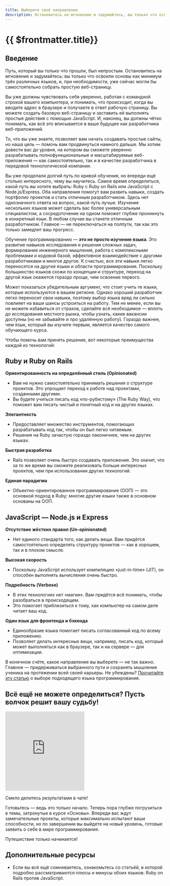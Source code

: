 ```yaml
---
title: Выберите своё направление
description: Остановитесь на мгновение и задумайтесь, вы только что освоили основы как минимум трёх различных языков, и, при необходимости, уже сейчас могли бы самостоятельно собрать простую веб-страницу
---
```


# {{ $frontmatter.title}}

## Введение

Путь, который вы только что прошли, был непростым. Остановитесь на мгновение и задумайтесь: вы только что освоили основы как минимум трёх различных языков, и, при необходимости, уже сейчас могли бы самостоятельно собрать простую веб-страницу.

Вы уже должны чувствовать себя уверенно, работая с командной строкой вашего компьютера, и понимать, что происходит, когда вы вводите адрес в браузере и получаете в ответ рабочую страницу. Вы можете создать базовую веб-страницу и заставить её выполнять простые действия с помощью JavaScript. И, наконец, вы должны чётко понимать, как всё это вписывается в ваше будущее как разработчика веб-приложений.

То, что вы уже знаете, позволяет вам начать создавать простые сайты, но наша цель — помочь вам продвинуться намного дальше. Мы хотим довести вас до уровня, на котором вы сможете уверенно разрабатывать полнофункциональные и масштабируемые веб-приложения — как самостоятельно, так и в качестве разработчика в передовой технологической компании.

Вы уже проделали долгий путь по кривой обучения, но впереди ещё столько интересного, чему вы научитесь. Самое время определиться, какой путь вы хотите выбрать: Ruby с Ruby on Rails или JavaScript с Node.js/Express. Оба направления помогут вам развить навыки, создать портфолио проектов и стать отличным разработчиком. Здесь нет однозначного ответа на вопрос, какой путь лучше. Изучение нескольких языков может сделать вас более универсальным специалистом, а сосредоточение на одном поможет глубже проникнуть в конкретный язык. В любом случае вы станете отличным разработчиком. Главное — не переключаться на полпути, так как это только замедлит ваш прогресс.

Обучение программированию — **это не просто изучение языка**. Это развитие навыков исследования и решения сложных задач, формирование инженерного мышления, работа с комплексными проблемами и кодовой базой, эффективное взаимодействие с другими разработчиками и многое другое. К счастью, все эти навыки легко переносятся на другие языки и области программирования. Поскольку большинство языков схожи по концепции и структуре, переход на другой язык окажется гораздо проще, чем освоение первого.

Может показаться убедительным аргумент, что стоит учить те языки, которые используются в вашем регионе. Однако хороший разработчик легко переносит свои навыки, поэтому выбор языка вряд ли сильно повлияет на ваши шансы устроиться на работу. Тем не менее, если вы не можете избавиться от страхов, сделайте всё необходимое — вплоть до исследования местного рынка, чтобы узнать, какие вакансии доступны (но не забывайте и про удалённую работу). Гораздо важнее, чем язык, который вы изучите первым, является качество самого обучающего курса.

Чтобы помочь вам принять решение, вот некоторые преимущества каждой из технологий:

## Ruby и Ruby on Rails

**Ориентированность на определённый стиль (Opinionated)**

   - Вам не нужно самостоятельно принимать решения о структуре проектов. Это упрощает переход к работе над проектами, созданными другими.
   - Вы будете учиться писать код «по-рубистому» (The Ruby Way), что поможет вам писать чистый и понятный код и на других языках.

**Элегантность**

   - Предоставляет множество инструментов, помогающих разрабатывать код так, чтобы он был легко читаемым.
   - Решения на Ruby зачастую гораздо лаконичнее, чем на других языках.

**Быстрая разработка**

   - Rails позволяет очень быстро создавать приложения. Это значит, что за то же время вы сможете реализовать больше интересных проектов, чем при использовании других технологий.

**Единая парадигма**

   - Объектно-ориентированное программирование (ООП) — это основной подход в Ruby; многие другие языки также в основном основаны на ООП.

## JavaScript — Node.js и Express

**Отсутствие жёстких правил (Un-opinionated)**

   - Нет единого стандарта того, как делать вещи. Вам придётся самостоятельно определять структуру проектов — как в хорошем, так и в плохом смысле.

**Высокая скорость**

   - Поскольку JavaScript использует компиляцию «just-in-time» (JIT), он способен выполнять вычисления очень быстро.

**Подробность (Verbose)**

   - В этих технологиях нет «магии». Вам придётся всё понимать, чтобы разобраться в происходящем.
   - Это помогает приблизиться к тому, как компьютер на самом деле читает ваш код.

**Один язык для фронтенда и бэкенда**

   - Единообразие языка помогает писать согласованный код по всему приложению.
   - Позволяет делать интересные вещи, например, писать код, который может выполняться как в браузере, так и на сервере — для оптимизации.

В конечном счёте, какое направление вы выберете — не так важно. Главное — придерживаться выбранного пути и сохранять мышление ученика на протяжении всей своей карьеры. Не убеждены? [Прочитайте эту статью](../articles/choosing-the-right-language/) о выборе подходящего языка программирования.

## Всё ещё не можете определиться? Пусть волчок решит вашу судьбу!

<iframe src="https://wheeldecide.com/e.php?c1=Ruby+on+Rails&c2=Node.js&col=rgy&t=The+Odin+Project+Path&time=5" width="250" height="250" scrolling="no" frameborder="0"></iframe>

Смело делитесь результатами в чате!

Готовьтесь — ведь это только начало. Теперь пора глубже погрузиться в темы, затронутые в курсе «Основы». Впереди вас ждут замечательные проекты, которые максимально испытают ваши способности, но по завершении вы выйдете на новый уровень, готовые заявить о себе в мире программирования.

Путешествие только начинается!

## Дополнительные ресурсы  

<LessonAdditionalResources />

- Если вы всё ещё сомневаетесь, ознакомьтесь со статьёй, в которой подробно рассматриваются плюсы и минусы обоих языков: Ruby on Rails против JavaScript.